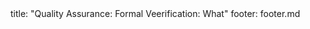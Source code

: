 <frontmatter>
title: "Quality Assurance: Formal Veerification: What"
footer: footer.md
</frontmatter>

<include src="unit-inPage-asFlat.md" boilerplate />
